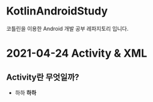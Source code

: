 # KotlinAndroidStudy
코틀린을 이용한 Android 개발 공부 레파지토리 입니다.

# 2021-04-24  Activity & XML 

## Activity란 무엇일까?
- 하하 **하하**
